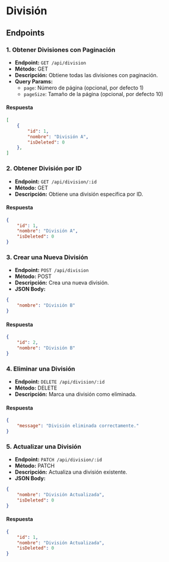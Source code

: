 # División

## Endpoints

### 1. Obtener Divisiones con Paginación
- **Endpoint:** `GET /api/division`
- **Método:** GET
- **Descripción:** Obtiene todas las divisiones con paginación.
- **Query Params:**
  - `page`: Número de página (opcional, por defecto 1)
  - `pageSize`: Tamaño de la página (opcional, por defecto 10)

#### Respuesta
```json
[
    {
        "id": 1,
        "nombre": "División A",
        "isDeleted": 0
    },
]
```

### 2. Obtener División por ID
- **Endpoint:** `GET /api/division/:id`
- **Método:** GET
- **Descripción:** Obtiene una división específica por ID.

#### Respuesta
```json
{
    "id": 1,
    "nombre": "División A",
    "isDeleted": 0
}
```

### 3. Crear una Nueva División
- **Endpoint:** `POST /api/division`
- **Método:** POST
- **Descripción:** Crea una nueva división.
- **JSON Body:**
```json
{
    "nombre": "División B"
}
```

#### Respuesta
```json
{
    "id": 2,
    "nombre": "División B"
}
```

### 4. Eliminar una División
- **Endpoint:** `DELETE /api/division/:id`
- **Método:** DELETE
- **Descripción:** Marca una división como eliminada.

#### Respuesta
```json
{
    "message": "División eliminada correctamente."
}
```

### 5. Actualizar una División
- **Endpoint:** `PATCH /api/division/:id`
- **Método:** PATCH
- **Descripción:** Actualiza una división existente.
- **JSON Body:**
```json
{
    "nombre": "División Actualizada",
    "isDeleted": 0
}
```

#### Respuesta
```json
{
    "id": 1,
    "nombre": "División Actualizada",
    "isDeleted": 0
}
```